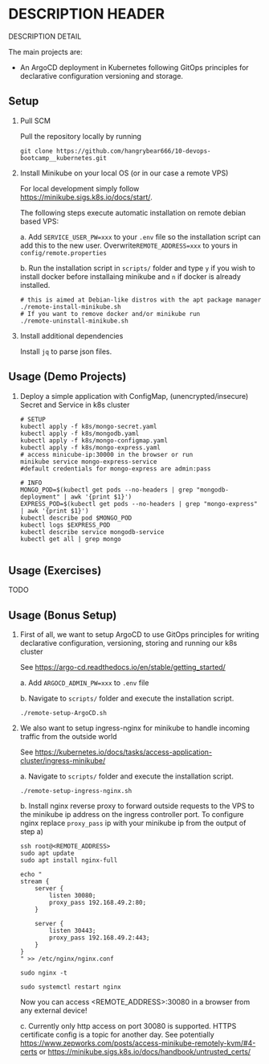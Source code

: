 # DESCRIPTION HEADER

DESCRIPTION DETAIL

The main projects are:
- An ArgoCD deployment in Kubernetes following GitOps principles for declarative configuration versioning and storage.

## Setup

1. Pull SCM

    Pull the repository locally by running
    ```
    git clone https://github.com/hangrybear666/10-devops-bootcamp__kubernetes.git
    ```
2. Install Minikube on your local OS (or in our case a remote VPS)

    For local development simply follow https://minikube.sigs.k8s.io/docs/start/. 
    
    The following steps execute automatic installation on remote debian based VPS:

    a. Add `SERVICE_USER_PW=xxx` to your `.env` file so the installation script can add this to the new user. Overwrite`REMOTE_ADDRESS=xxx` to yours in `config/remote.properties`

    b. Run the installation script in `scripts/` folder and type `y` if you wish to install docker before installaing minikube and `n` if docker is already installed.
    ```
    # this is aimed at Debian-like distros with the apt package manager
    ./remote-install-minikube.sh
    # If you want to remove docker and/or minikube run
    ./remote-uninstall-minikube.sh
    ``` 

3. Install additional dependencies 

    Install `jq` to parse json files. 


## Usage (Demo Projects)

1. Deploy a simple application with ConfigMap, (unencrypted/insecure) Secret and Service in k8s cluster

    ```
    # SETUP
    kubectl apply -f k8s/mongo-secret.yaml
    kubectl apply -f k8s/mongodb.yaml
    kubectl apply -f k8s/mongo-configmap.yaml
    kubectl apply -f k8s/mongo-express.yaml
    # access minicube-ip:30000 in the browser or run
    minikube service mongo-express-service
    #default credentials for mongo-express are admin:pass
    
    # INFO
    MONGO_POD=$(kubectl get pods --no-headers | grep "mongodb-deployment" | awk '{print $1}')
    EXPRESS_POD=$(kubectl get pods --no-headers | grep "mongo-express" | awk '{print $1}')
    kubectl describe pod $MONGO_POD
    kubectl logs $EXPRESS_POD
    kubectl describe service mongodb-service
    kubectl get all | grep mongo


    ```


## Usage (Exercises)

TODO

## Usage (Bonus Setup)

1. First of all, we want to setup ArgoCD to use GitOps principles for writing declarative configuration, versioning, storing and running our k8s cluster 

    See https://argo-cd.readthedocs.io/en/stable/getting_started/

    a. Add `ARGOCD_ADMIN_PW=xxx` to `.env` file

    b. Navigate to `scripts/` folder and execute the installation script.
    ```
    ./remote-setup-ArgoCD.sh
    ```

2. We also want to setup ingress-nginx for minikube to handle incoming traffic from the outside world

    See https://kubernetes.io/docs/tasks/access-application-cluster/ingress-minikube/

    a. Navigate to `scripts/` folder and execute the installation script.
    ```
    ./remote-setup-ingress-nginx.sh
    ```

    b. Install nginx reverse proxy to forward outside requests to the VPS to the minikube ip address on the ingress controller port. To configure nginx replace `proxy_pass` ip with your minikube ip from the output of step a)
    ```
    ssh root@<REMOTE_ADDRESS>
    sudo apt update
    sudo apt install nginx-full

    echo "
    stream {
        server {
            listen 30080;
            proxy_pass 192.168.49.2:80;
        }
        
        server {
            listen 30443;
            proxy_pass 192.168.49.2:443;
        }
    }
    " >> /etc/nginx/nginx.conf
    
    sudo nginx -t
    
    sudo systemctl restart nginx
    ```
    Now you can access <REMOTE_ADDRESS>:30080 in a browser from any external device!

    c. Currently only http access on port 30080 is supported. HTTPS certificate config is a topic for another day. See potentially https://www.zepworks.com/posts/access-minikube-remotely-kvm/#4-certs or https://minikube.sigs.k8s.io/docs/handbook/untrusted_certs/ 
    